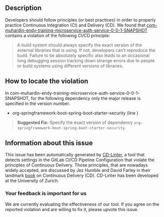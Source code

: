 
## Description
Developers should follow principles (or best practices) in order to properly practice Continuous Integration (CI) and Delivery (CD).
We found that [com-muhardin-endy-training-microservice-auth-service-0-0-1-SNAPSHOT](https://gitlab.com/training-microservices-2018-01/auth-service/blob/master/.gitlab-ci.yml) contains a violation of the following CI/CD principle:

> A build system should always specify the exact version of the external libraries that is using.
If not, developers can’t reproduce the build. Failure to be absolutely specific also leads to an occasional long debugging session tracking down strange errors due to people or build systems using different versions of libraries.

## How to locate the violation

In com-muhardin-endy-training-microservice-auth-service-0-0-1-SNAPSHOT, for the following dependency only the major release is specified in the version number.

* org-springframework-boot-spring-boot-starter-security (line )

> **Suggested Fix:** Specify the exact version of dependency `org-springframework-boot-spring-boot-starter-security`.

## Information about this issue

This issue has been automatically generated by [CD-Linter](https://gitlab.com/Jancso/configuration-analytics), a tool that detects settings in the GitLab CI/CD Pipeline Configuration that violate the principles of Continuous Delivery. Those principles, that are nowadays widely accepted, are discussed by Jez Humble and David Farley in their landmark [book](https://www.oreilly.com/library/view/continuous-delivery-reliable/9780321670250/) on Continuous Delivery (CD). CD-Linter has been developed at the University of Zurich.

### Your feedback is important for us
We are currently evaluating the effectiveness of our tool. If you agree on the reported violation and are willing to fix it, please upvote this issue.